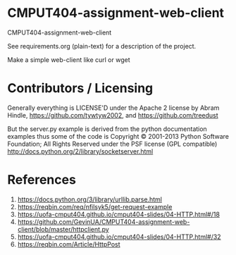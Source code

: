CMPUT404-assignment-web-client
==============================

CMPUT404-assignment-web-client

See requirements.org (plain-text) for a description of the project.

Make a simple web-client like curl or wget

Contributors / Licensing
========================

Generally everything is LICENSE'D under the Apache 2 license by Abram Hindle, 
https://github.com/tywtyw2002, and https://github.com/treedust

But the server.py example is derived from the python documentation
examples thus some of the code is Copyright © 2001-2013 Python
Software Foundation; All Rights Reserved under the PSF license (GPL
compatible) http://docs.python.org/2/library/socketserver.html

References
========================

1. https://docs.python.org/3/library/urllib.parse.html
2. https://reqbin.com/req/nfilsyk5/get-request-example
3. https://uofa-cmput404.github.io/cmput404-slides/04-HTTP.html#/18
4. https://github.com/GevinUA/CMPUT404-assignment-web-client/blob/master/httpclient.py
5. https://uofa-cmput404.github.io/cmput404-slides/04-HTTP.html#/32
6. https://reqbin.com/Article/HttpPost
